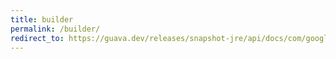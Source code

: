 ```yaml
---
title: builder
permalink: /builder/
redirect_to: https://guava.dev/releases/snapshot-jre/api/docs/com/google/common/escape/Escapers.Builder.html
---
```

